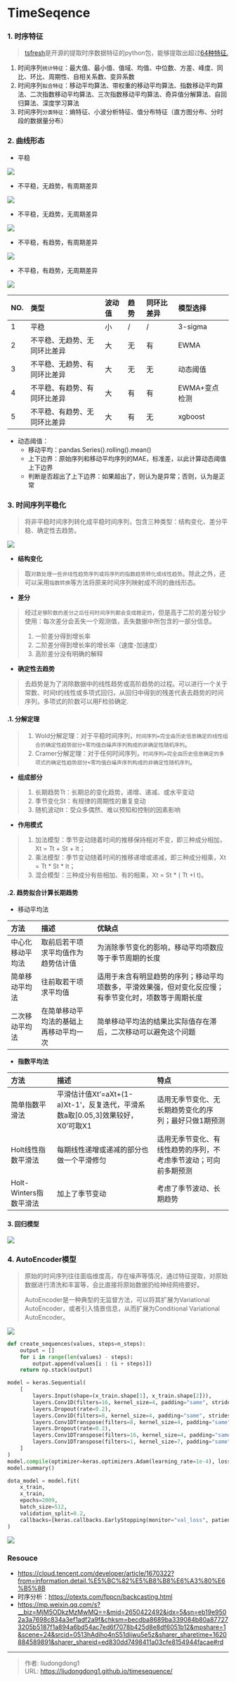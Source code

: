 # TimeSeqence


### 1. 时序特征

> [tsfresh](https://tsfresh.readthedocs.io/en/latest/text/quick_start.html)是开源的提取时序数据特征的python包，能够提取出超过[64种特征.](https://tsfresh.readthedocs.io/en/latest/text/list_of_features.html)

1. 时间序列`统计特征`：最大值、最小值、值域、均值、中位数、方差、峰度、同比、环比、周期性、自相关系数、变异系数
2. 时间序列`拟合特征`：移动平均算法、带权重的移动平均算法、指数移动平均算法、二次指数移动平均算法、三次指数移动平均算法、奇异值分解算法、自回归算法、深度学习算法
3. 时间序列`分类特征`：熵特征、小波分析特征、值分布特征（直方图分布、分时段的数据量分布）

### 2. 曲线形态

- 平稳

![](https://gitee.com/github-25970295/blogpictureV2/raw/master/image-20210521111628100.png)

- 不平稳，无趋势，有周期差异

![](https://gitee.com/github-25970295/blogpictureV2/raw/master/image-20210521111646799.png)

- 不平稳，无趋势，无周期差异

![](https://gitee.com/github-25970295/blogpictureV2/raw/master/image-20210521111657428.png)

- 不平稳，有趋势，有周期差异

![](https://gitee.com/github-25970295/blogpictureV2/raw/master/image-20210521111709262.png)

- 不平稳，有趋势，无周期差异

![](https://gitee.com/github-25970295/blogpictureV2/raw/master/image-20210521111717749.png)

| NO.  | 类型                         | 波动值 | 趋势 | 同环比差异 | 模型选择      |
| :--- | :--------------------------- | :----- | :--- | :--------- | :------------ |
| 1    | 平稳                         | 小     | /    | /          | 3-sigma       |
| 2    | 不平稳、无趋势、无同环比差异 | 大     | 无   | 有         | EWMA          |
| 3    | 不平稳、无趋势、有同环比差异 | 大     | 无   | 无         | 动态阈值      |
| 4    | 不平稳、有趋势、有同环比差异 | 大     | 有   | 有         | EWMA+变点检测 |
| 5    | 不平稳、有趋势、无同环比差异 | 大     | 有   | 无         | xgboost       |

- 动态阈值：
  - 移动平均：pandas.Series().rolling().mean()
  - 上下边界：原始序列和移动平均序列的MAE，标准差，以此计算动态阈值上下边界
  - 判断是否超出了上下边界：如果超出了，则认为是异常；否则，认为是正常	

### 3. 时间序列平稳化

> 将非平稳时间序列转化成平稳时间序列，包含三种类型：结构变化、差分平稳、确定性去趋势。

![](https://gitee.com/github-25970295/blogpictureV2/raw/master/image-20210521112505013.png)

- **结构变化**

> 取`对数处理一些非线性趋势序列或将序列的指数趋势转化成线性趋势`。除此之外，还可以采用`指数转换`等方法将原来时间序列映射成不同的曲线形态。

- **差分**

> 经过`足够阶数的差分之后任何时间序列都会变成稳定的`，但是高于二阶的差分较少使用：每次差分会丢失一个观测值，丢失数据中所包含的一部分信息。
>
> 1. 一阶差分得到增长率
> 2. 二阶差分得到增长率的增长率（速度-加速度）
> 3. 高阶差分没有明确的解释

- **确定性去趋势**

> 去趋势是为了消除数据中的线性趋势或高阶趋势的过程。可以进行一个关于常数、时间t的线性或多项式回归，从回归中得到的残差代表去趋势的时间序列，多项式的阶数可以用F检验确定.

#### .1. **分解定理**

> 1. Wold分解定理：对于平稳时间序列，`时间序列=完全由历史信息确定的线性组合的确定性趋势部分+零均值白噪声序列构成的非确定性随机序列`。
> 2. Cramer分解定理：对于任何时间序列，`时间序列=完全由历史信息确定的多项式的确定性趋势部分+零均值白噪声序列构成的非确定性随机序列`。

- **组成部分**

> 1. 长期趋势Tt：长期总的变化趋势，递增、递减、或水平变动
> 2. 季节变化St：有规律的周期性的重复变动
> 3. 随机波动It：受众多偶然、难以预知和控制的因素影响

- **作用模式**

> 1. 加法模型：季节变动随着时间的推移保持相对不变，即三种成分相加，Xt = Tt + St + It；
> 2. 乘法模型：季节变动随着时间的推移递增或递减，即三种成分相乘，Xt = Tt * St * It；
> 3. 混合模型：三种成分有些相加、有的相乘，Xt = St * ( Tt +I t)。

#### .2. **趋势拟合计算长期趋势**

- 移动平均法

| 方法             | 描述                                   | 优缺点                                                       |
| :--------------- | :------------------------------------- | :----------------------------------------------------------- |
| 中心化移动平均法 | 取前后若干项求平均值作为趋势估计值     | 为消除季节变化的影响，移动平均项数应等于季节周期的长度       |
| 简单移动平均法   | 往前取若干项求平均值                   | 适用于未含有明显趋势的序列；移动平均项数多，平滑效果强，但对变化反应慢；有季节变化时，项数等于周期长度 |
| 二次移动平均法   | 在简单移动平均法的基础上再移动平均一次 | 简单移动平均法的结果比实际值存在滞后，二次移动可以避免这个问题 |

- **指数平均法**

| 方法                   | 描述                                                         | 特点                                                         |
| :--------------------- | :----------------------------------------------------------- | :----------------------------------------------------------- |
| 简单指数平滑法         | 平滑估计值Xt’=aXt+(1-a)Xt-1’，反复迭代，平滑系数a取[0.05,3]效果较好，X0’可取X1 | 适用无季节变化、无长期趋势变化的序列；最好只做1期预测        |
| Holt线性指数平滑法     | 每期线性递增或递减的部分也做一个平滑修匀                     | 适用无季节变化、有线性趋势的序列，不考虑季节波动；可向前多期预测 |
| Holt-Winters指数平滑法 | 加上了季节变动                                               | 考虑了季节波动、长期趋势                                     |

#### 3. 回归模型

![](https://gitee.com/github-25970295/blogpictureV2/raw/master/image-20210521113216905.png)

### 4. **AutoEncoder模型**

>原始的时间序列往往面临维度高，存在噪声等情况，通过特征提取，对原始数据进行清洗和丰富等，会比直接将原始数据扔给神经网络要好。
>
>  AutoEncoder是一种典型的无监督方法，可以将其扩展为Variational AutoEncoder，或者引入情景信息，从而扩展为Conditional Variational AutoEncoder。

![](https://gitee.com/github-25970295/blogImage/raw/master/img/20210518225641.png)

```python
def create_sequences(values, steps=n_steps):
    output = []
    for i in range(len(values) - steps):
        output.append(values[i : (i + steps)])
    return np.stack(output)

model = keras.Sequential(
    [
        layers.Input(shape=(x_train.shape[1], x_train.shape[2])),
        layers.Conv1D(filters=16, kernel_size=4, padding="same", strides=2, activation="relu"),
        layers.Dropout(rate=0.2),
        layers.Conv1D(filters=8, kernel_size=4, padding="same", strides=2, activation="relu"),
        layers.Conv1DTranspose(filters=8, kernel_size=4, padding="same", strides=2, activation="relu"),
        layers.Dropout(rate=0.2),
        layers.Conv1DTranspose(filters=16, kernel_size=4, padding="same", strides=2, activation="relu"),
        layers.Conv1DTranspose(filters=1, kernel_size=7, padding="same"),
    ]
)
model.compile(optimizer=keras.optimizers.Adam(learning_rate=1e-4), loss="mse")
model.summary()

dota_model = model.fit(
    x_train,
    x_train,
    epochs=2009,
    batch_size=512,
    validation_split=0.2,
    callbacks=[keras.callbacks.EarlyStopping(monitor="val_loss", patience=5, mode="min")],
)
```

![](https://gitee.com/github-25970295/blogImage/raw/master/img/20210518225825.png)

### Resouce

- https://cloud.tencent.com/developer/article/1670322?from=information.detail.%E5%BC%82%E5%B8%B8%E6%A3%80%E6%B5%8B
- 时序分析：https://otexts.com/fppcn/backcasting.html
- https://mp.weixin.qq.com/s?__biz=MjM5ODkzMzMwMQ==&mid=2650422492&idx=5&sn=eb19e9502a3a7698c834a3ef1adf2a9f&chksm=becdba8689ba339084b80a877273205b5187f1a894a6bd54ac7ed6f7078b425d8e8df6051b12&mpshare=1&scene=24&srcid=0513hAdiho4nS51dijwu5e5z&sharer_sharetime=1620884589891&sharer_shareid=ed830dd7498411a03cfe8154944facae#rd



---

> 作者: liudongdong1  
> URL: https://liudongdong1.github.io/timesequence/  

